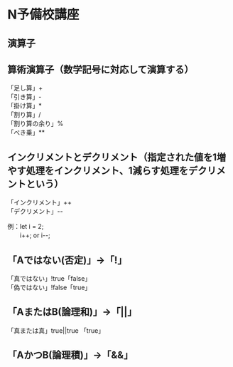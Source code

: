# N予備校講座
演算子  
--------------------------------  
  
  
      
算術演算子（数学記号に対応して演算する）  
----------  
「足し算」+    
「引き算」-   
「掛け算」*   
「割り算」/   
「割り算の余り」%   
「べき乗」**   
      

インクリメントとデクリメント（指定された値を1増やす処理をインクリメント、1減らす処理をデクリメントという）  
----------  
「インクリメント」++    
「デクリメント」--   

例：let i = 2;  
　　i++; or i--;  
      
      
「Aではない(否定)」->「!」
----------  
「真ではない」!true「false」  
「偽ではない」!false「true」  

      
「AまたはB(論理和)」->「||」  
---------
「真または真」true||true 「true」


「AかつB(論理積)」->「&&」  
----
  